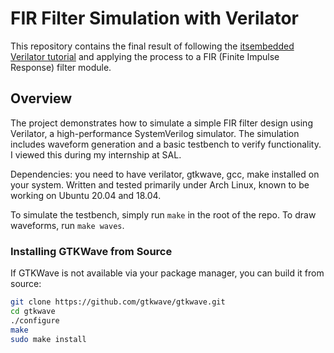 # FIR Filter Simulation with Verilator

This repository contains the final result of following the [itsembedded Verilator tutorial](https://www.itsembedded.com/dhd/verilator_1/) and applying the process to a FIR (Finite Impulse Response) filter module.

## Overview

The project demonstrates how to simulate a simple FIR filter design using Verilator, a high-performance SystemVerilog simulator. The simulation includes waveform generation and a basic testbench to verify functionality. I viewed this during my internship at SAL.

Dependencies: you need to have verilator, gtkwave, gcc, make installed on your system. 
Written and tested primarily under Arch Linux, known to be working on Ubuntu 20.04 and 18.04.

To simulate the testbench, simply run `make` in the root of the repo.
To draw waveforms, run `make waves`.

### Installing GTKWave from Source

If GTKWave is not available via your package manager, you can build it from source:

```bash
git clone https://github.com/gtkwave/gtkwave.git
cd gtkwave
./configure
make
sudo make install